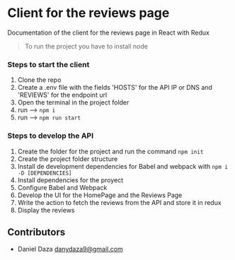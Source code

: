 # Client for the reviews page

Documentation of the client for the reviews page in React with Redux

> To run the project you have to install node

### Steps to start the client

1. Clone the repo
2. Create a .env file with the fields 'HOSTS' for the API IP or DNS and 'REVIEWS' for the endpoint url
3. Open the terminal in the project folder
4. run --> `npm i`
5. run --> `npm run start`

### Steps to develop the API

1. Create the folder for the project and run the command `npm init`
2. Create the project folder structure
3. Install de development dependencies for Babel and webpack with `npm i -D [DEPENDENCIES]`
4. Install dependencies for the proyect
5. Configure Babel and Webpack
6. Develop the UI for the HomePage and the Reviews Page
7. Write the action to fetch the reviews from the API and store it in redux
8. Display the reviews

## Contributors

- Daniel Daza <danydaza9@gmail.com>
